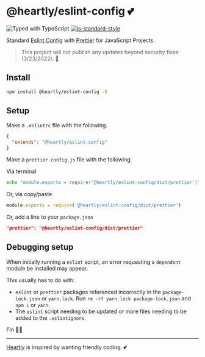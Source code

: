 # @heartly/eslint-config 💕

![Typed with TypeScript](https://flat.badgen.net/badge/icon/Typed?icon=typescript&label&labelColor=blue&color=555555)
[![js-standard-style](https://img.shields.io/badge/code%20style-standard-brightgreen.svg)](http://standardjs.com)

Standard [Eslint Config](https://eslint.org/docs/developer-guide/shareable-configs) with [Prettier](https://prettier.io/) for JavaScript Projects.

> This project will not publish any updates beyond security fixes (3/23/2022). 😬

## Install

```bash
npm install @heartly/eslint-config -D
```

## Setup

Make a `.eslintrc` file with the following.

```json
{
  "extends": "@heartly/eslint-config"
}
```

Make a `prettier.config.js` file with the following.

Via terminal
```bash
echo "module.exports = require('@heartly/eslint-config/dist/prettier')" > prettier.config.js
```

Or, via copy/paste
```js
module.exports = require('@heartly/eslint-config/dist/prettier')
```

Or, add a line to your `package.json`

```json
"prettier": "@heartly/eslint-config/dist/prettier"
```

## Debugging setup

When initially running a `eslint` script, an error requesting a `dependent` module be installed may appear.

This usually has to do with:
-  `eslint` or `prettier` packages referenced incorrectly in the `package-lock.json` or `yarn.lock`. Run `rm -rf yarn.lock package-lock.json` and `npm i` or `yarn`.
-  The `eslint` script needing to be updated or more files needing to be added to the `.eslintignore`.

Fin 👨‍🎨

---

[Heartly](https://github.com/heartly/heartly) is inspired by wanting friendly coding. 💕
